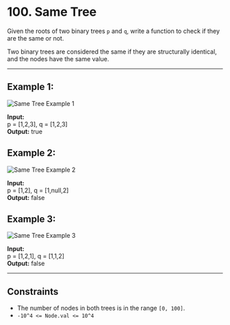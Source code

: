 # 100. Same Tree

Given the roots of two binary trees `p` and `q`, write a function to check if they are the same or not.

Two binary trees are considered the same if they are structurally identical, and the nodes have the same value.

---

## Example 1:

![Same Tree Example 1](https://assets.leetcode.com/uploads/2020/12/20/ex1.jpg)

**Input:**  
p = [1,2,3], q = [1,2,3]  
**Output:** true

## Example 2:

![Same Tree Example 2](https://assets.leetcode.com/uploads/2020/12/20/ex2.jpg)

**Input:**  
p = [1,2], q = [1,null,2]  
**Output:** false

## Example 3:

![Same Tree Example 3](https://assets.leetcode.com/uploads/2020/12/20/ex3.jpg)

**Input:**  
p = [1,2,1], q = [1,1,2]  
**Output:** false

---

## Constraints

- The number of nodes in both trees is in the range `[0, 100]`.
- `-10^4 <= Node.val <= 10^4`


